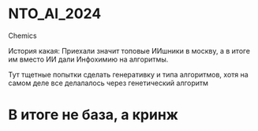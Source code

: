 # NTO_AI_2024
Chemics

История какая:
Приехали значит топовые ИИшники в москву, а в итоге им вместо ИИ дали Инфохимию на алгоритмы.

Тут тщетные попытки сделать генеративку и типа алгоритмов, хотя на самом деле все делалалось через генетический алгоритм


# В итоге не база, а кринж
